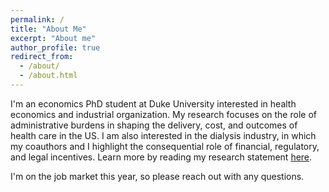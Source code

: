 ```yaml
---
permalink: /
title: "About Me"
excerpt: "About me"
author_profile: true
redirect_from: 
  - /about/
  - /about.html
---
```


I'm an economics PhD student at Duke University interested in health economics and industrial organization. My research focuses on the role of administrative burdens in shaping the delivery, cost, and outcomes of health care in the US. I am also interested in the dialysis industry, in which my coauthors and I highlight the consequential role of financial, regulatory, and legal incentives. Learn more by reading my research statement [here](https://rileyleague.github.io/files/League_Riley_Research_Statement.pdf).

I'm on the job market this year, so please reach out with any questions.
